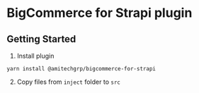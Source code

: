 # BigCommerce for Strapi plugin

## Getting Started
1. Install plugin
```
yarn install @amitechgrp/bigcommerce-for-strapi
```

2. Copy files from `inject` folder to `src`
